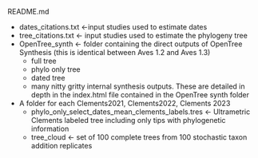 README.md


* dates_citations.txt <-input studies used to estimate dates  
* tree_citations.txt <- input studies used to estimate the phylogeny tree  
* OpenTree_synth <- folder containing the direct outputs of OpenTree Synthesis  (this is identical between Aves 1.2 and Aves 1.3) 
    - full tree  
    - phylo only tree  
    - dated tree  
    - many nitty gritty internal synthesis outputs. These are detailed in depth in the index.html file contained in the OpenTree synth folder
* A folder for each Clements2021, Clements2022, Clements 2023
    - phylo_only_select_dates_mean_clements_labels.tres  <- Ultrametric Clements labeled tree including only tips with phylogenetic information
    - tree_cloud <- set of 100 complete trees from 100 stochastic taxon addition replicates
   



